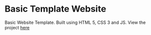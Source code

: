 # Basic Template Website
Basic Website Template. Built using HTML 5, CSS 3 and JS.
View the project [here](https://kishorbalgi.github.io/basic-template/)
